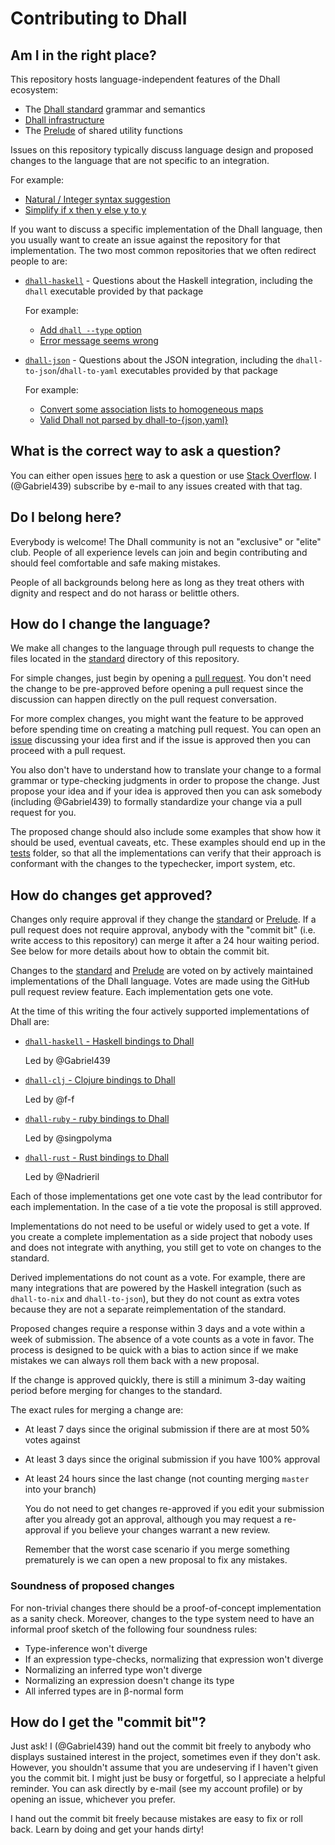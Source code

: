 # Contributing to Dhall

## Am I in the right place?

This repository hosts language-independent features of the Dhall ecosystem:

* The [Dhall standard][standard] grammar and semantics
* [Dhall infrastructure][infrastructure]
* The [Prelude][prelude] of shared utility functions

Issues on this repository typically discuss language design and proposed
changes to the language that are not specific to an integration.

For example:

* [Natural / Integer syntax suggestion](https://github.com/dhall-lang/dhall-lang/issues/138)
* [Simplify if x then y else y to y](https://github.com/dhall-lang/dhall-lang/issues/108)

If you want to discuss a specific implementation of the Dhall language, then you
usually want to create an issue against the repository for that implementation.
The two most common repositories that we often redirect people to are:

*   [`dhall-haskell`][dhall-haskell-issues] - Questions about the Haskell
    integration, including the `dhall` executable provided by that package

    For example:

    * [Add `dhall --type` option](https://github.com/dhall-lang/dhall-haskell/issues/349)
    * [Error message seems wrong](https://github.com/dhall-lang/dhall-haskell/issues/299)

*   [`dhall-json`][dhall-json-issues] - Questions about the JSON integration,
    including the `dhall-to-json`/`dhall-to-yaml` executables provided by that
    package

    For example:

    * [Convert some association lists to homogeneous maps](https://github.com/dhall-lang/dhall-json/issues/27)
    * [Valid Dhall not parsed by dhall-to-{json,yaml}](https://github.com/dhall-lang/dhall-json/issues/4)

## What is the correct way to ask a question?

You can either open issues [here][dhall-lang-issues] to ask a question or use
[Stack Overflow][stack-overflow].  I (@Gabriel439) subscribe by e-mail to any
issues created with that tag.

## Do I belong here?

Everybody is welcome!  The Dhall community is not an "exclusive" or "elite"
club.  People of all experience levels can join and begin contributing and
should feel comfortable and safe making mistakes.

People of all backgrounds belong here as long as they treat others with dignity
and respect and do not harass or belittle others.

## How do I change the language?

We make all changes to the language through pull requests to change the files
located in the [standard][standard] directory of this repository.

For simple changes, just begin by opening a [pull request][dhall-lang-pulls].
You don't need the change to be pre-approved before opening a pull request
since the discussion can happen directly on the pull request conversation.

For more complex changes, you might want the feature to be approved before
spending time on creating a matching pull request.  You can open an
[issue][dhall-lang-issues] discussing your idea first and if the issue is
approved then you can proceed with a pull request.

You also don't have to understand how to translate your change to a formal
grammar or type-checking judgments in order to propose the change.  Just propose
your idea and if your idea is approved then you can ask somebody (including
@Gabriel439) to formally standardize your change via a pull request for you.

The proposed change should also include some examples that show how it should be 
used, eventual caveats, etc.  These examples should end up in the [tests][dhall-lang-tests]
folder, so that all the implementations can verify that their approach is 
conformant with the changes to the typechecker, import system, etc.

## How do changes get approved?

Changes only require approval if they change the [standard][standard] or
[Prelude][prelude].  If a pull request does not require approval, anybody with
the "commit bit" (i.e. write access to this repository) can merge it after a 24
hour waiting period.  See below for more details about how to obtain the commit
bit.

Changes to the [standard][standard] and [Prelude][prelude] are voted on by
actively maintained implementations of the Dhall language.  Votes are made
using the GitHub pull request review feature.  Each implementation gets one
vote.

At the time of this writing the four actively supported implementations of Dhall
are:

*   [`dhall-haskell` - Haskell bindings to Dhall](https://github.com/dhall-lang/dhall-haskell)

    Led by @Gabriel439

*   [`dhall-clj` - Clojure bindings to Dhall](https://github.com/f-f/dhall-clj)

    Led by @f-f

*   [`dhall-ruby` - ruby bindings to Dhall](https://git.sr.ht/~singpolyma/dhall-ruby)

    Led by @singpolyma

*   [`dhall-rust` - Rust bindings to Dhall](https://github.com/Nadrieril/dhall-rust)

    Led by @Nadrieril

Each of those implementations get one vote cast by the lead contributor for each
implementation.  In the case of a tie vote the proposal is still approved.

Implementations do not need to be useful or widely used to get a vote.  If you
create a complete implementation as a side project that nobody uses and does not
integrate with anything, you still get to vote on changes to the standard.

Derived implementations do not count as a vote.  For example, there are many
integrations that are powered by the Haskell integration (such as `dhall-to-nix`
and `dhall-to-json`), but they do not count as extra votes because they are not
a separate reimplementation of the standard.

Proposed changes require a response within 3 days and a vote within a week of
submission.  The absence of a vote counts as a vote in favor.  The process is
designed to be quick with a bias to action since if we make mistakes we can
always roll them back with a new proposal.

If the change is approved quickly, there is still a minimum 3-day waiting
period before merging for changes to the standard.

The exact rules for merging a change are:

* At least 7 days since the original submission if there are at most
  50% votes against

* At least 3 days since the original submission if you have 100% approval

* At least 24 hours since the last change (not counting merging `master` into
  your branch)

  You do not need to get changes re-approved if you edit your submission after
  you already got an approval, although you may request a re-approval if you
  believe your changes warrant a new review.

  Remember that the worst case scenario if you merge something prematurely is
  we can open a new proposal to fix any mistakes.

### Soundness of proposed changes

For non-trivial changes there should be a proof-of-concept implementation as a
sanity check. Moreover, changes to the type system need to have an informal proof
sketch of the following four soundness rules:

- Type-inference won't diverge
- If an expression type-checks, normalizing that expression won't diverge
- Normalizing an inferred type won't diverge
- Normalizing an expression doesn't change its type
- All inferred types are in β-normal form


## How do I get the "commit bit"?

Just ask!  I (@Gabriel439) hand out the commit bit freely to anybody who
displays sustained interest in the project, sometimes even if they don't ask.
However, you shouldn't assume that you are undeserving if I haven't given you
the commit bit.  I might just be busy or forgetful, so I appreciate a helpful
reminder.  You can ask directly by e-mail (see my account profile) or by opening
an issue, whichever you prefer.

I hand out the commit bit freely because mistakes are easy to fix or roll back.
Learn by doing and get your hands dirty!

[infrastructure]: https://github.com/dhall-lang/dhall-lang/tree/master/nixops
[standard]: https://github.com/dhall-lang/dhall-lang/tree/master/standard
[prelude]: https://github.com/dhall-lang/dhall-lang/tree/master/Prelude
[dhall-haskell-issues]: https://github.com/dhall-lang/dhall-haskell/issues
[dhall-lang-issues]: https://github.com/dhall-lang/dhall-lang/issues
[dhall-lang-pulls]: https://github.com/dhall-lang/dhall-lang/pulls
[dhall-lang-tests]: https://github.com/dhall-lang/dhall-lang/tree/master/tests
[dhall-json-issues]: https://github.com/dhall-lang/dhall-json/issues
[stack-overflow]: https://stackoverflow.com/
